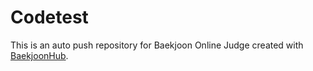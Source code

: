 # Codetest
This is an auto push repository for Baekjoon Online Judge created with [BaekjoonHub](https://github.com/BaekjoonHub/BaekjoonHub).

